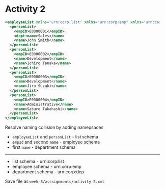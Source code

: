 # Activity 2

```xml
<employeeList xmlns="urn:corp:list" xmlns="urn:corp:emp" xmlns="urn:corp:dep">
  <personList>
    <empID>E0000001</empID>
    <dept:name>Sales</name>
    <name>John Smith</name>
  </personList>
  <personList>
    <empID>E0000002</empID>
    <name>Development</name>
    <name>Ichiro Tanaka</name>
  </personList>
  <personList>
    <empID>E0000003</empID>
    <name>Development</name>
    <name>Jiro Suzuki</name>
  </personList>
  <personList>
    <empID>E0000004</empID>
    <name>Administrative</name>
    <name>Saburo Takahashi</name>
  </personList>
</employeeList>
```

Resolve naming collision by adding namepsaces

- `employeeList` and `personList` - list schema
- `empId` and second `name` - employee schema
- first `name` - department schema

---

- list schema - urn:corp:list
- employee schema - urn:corp:emp
- department schema - urn:corp:dep

Save file as `week-3/asssignments/activity-2.xml`
